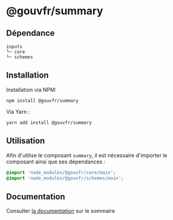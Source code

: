 # @gouvfr/summary

## Dépendance
```shell
inputs
└─ core
└─ schemes
```

## Installation
Installation via NPM:
```
npm install @gouvfr/summary
```
Via Yarn :
```
yarn add install @gouvfr/summary
```

## Utilisation
Afin d'utilise le composant `summary`, il est nécessaire d'importer le composant ainsi que ses dépendances :
```scss
@import 'node_modules/@gouvfr/core/main';
@import 'node_modules/@gouvfr/schemes/main';
```

## Documentation

Consulter [la documentation](https://gouvfr.atlassian.net/wiki/spaces/DB/pages/262898307/Sommaire+-+Summary) sur le sommaire
